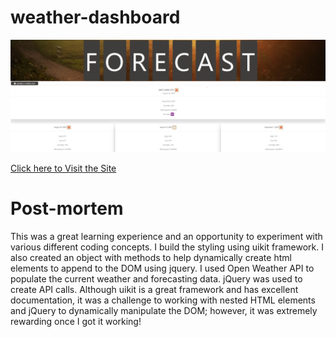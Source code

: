 # weather-dashboard

![Website Screenshot](./assets/img/website-screenshot.png)

[Click here to Visit the Site](https://duckduckgo.com)

# Post-mortem
This was a great learning experience and an opportunity to experiment with various different coding concepts. I build the styling using uikit framework. I also created an object with methods to help dynamically create html elements to append to the DOM using jquery. I used Open Weather API to populate the current weather and forecasting data. jQuery was used to create API calls. Although uikit is a great framework and has excellent documentation, it was a challenge to working with nested HTML elements and jQuery to dynamically manipulate the DOM; however, it was extremely rewarding once I got it working!